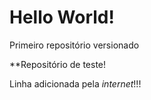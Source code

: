 # Hello World!
 Primeiro repositório versionado

 **Repositório de teste!
 
 Linha adicionada pela *internet*!!!
